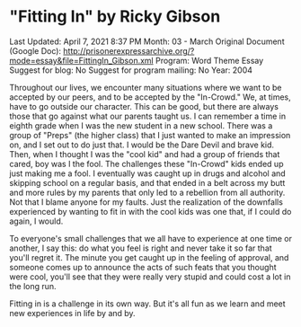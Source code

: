 # "Fitting In" by Ricky Gibson

Last Updated: April 7, 2021 8:37 PM
Month: 03 - March
Original Document (Google Doc): http://prisonerexpressarchive.org/?mode=essay&file=FittingIn_Gibson.xml
Program: Word Theme Essay
Suggest for blog: No
Suggest for program mailing: No
Year: 2004

Throughout our lives, we encounter many situations where we want to be accepted by our peers, and to be accepted by the "In-Crowd." We, at times, have to go outside our character. This can be good, but there are always those that go against what our parents taught us. I can remember a time in eighth grade when I was the new student in a new school. There was a group of "Preps" (the higher class) that I just wanted to make an impression on, and I set out to do just that. I would be the Dare Devil and brave kid. Then, when I thought I was the "cool kid" and had a group of friends that cared, boy was I the fool. The challenges these "In-Crowd" kids ended up just making me a fool. I eventually was caught up in drugs and alcohol and skipping school on a regular basis, and that ended in a belt across my butt and more rules by my parents that only led to a rebellion from all authority. Not that I blame anyone for my faults. Just the realization of the downfalls experienced by wanting to fit in with the cool kids was one that, if I could do again, I would.

To everyone's small challenges that we all have to experience at one time or another, I say this: do what you feel is right and never take it so far that you'll regret it. The minute you get caught up in the feeling of approval, and someone comes up to announce the acts of such feats that you thought were cool, you'll see that they were really very stupid and could cost a lot in the long run.

Fitting in is a challenge in its own way. But it's all fun as we learn and meet new experiences in life by and by.